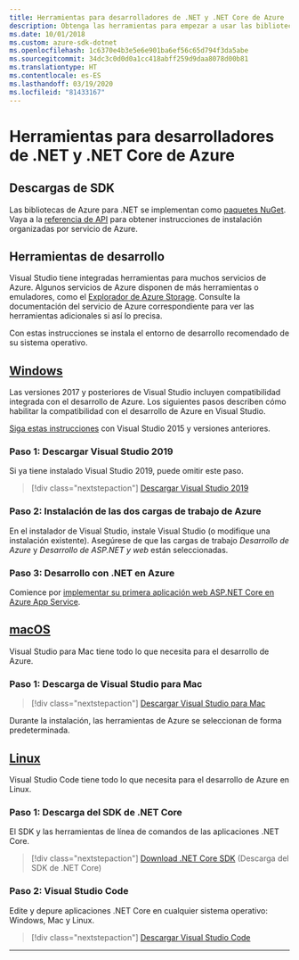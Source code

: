 ```yaml
---
title: Herramientas para desarrolladores de .NET y .NET Core de Azure
description: Obtenga las herramientas para empezar a usar las bibliotecas .NET de Azure desde un entorno de Windows, Linux y Mac.
ms.date: 10/01/2018
ms.custom: azure-sdk-dotnet
ms.openlocfilehash: 1c6370e4b3e5e6e901ba6ef56c65d794f3da5abe
ms.sourcegitcommit: 34dc3c0d0d0a1cc418abff259d9daa8078d00b81
ms.translationtype: HT
ms.contentlocale: es-ES
ms.lasthandoff: 03/19/2020
ms.locfileid: "81433167"
---
```

# <a name="tools-for-net-and-net-core-azure-developers"></a>Herramientas para desarrolladores de .NET y .NET Core de Azure

## <a name="sdk-downloads"></a>Descargas de SDK

Las bibliotecas de Azure para .NET se implementan como [paquetes NuGet](https://www.nuget.org/packages?q=windowsazureofficial). Vaya a la [referencia de API](/dotnet/api/overview/azure/?view=azure-dotnet) para obtener instrucciones de instalación organizadas por servicio de Azure.

## <a name="development-tools"></a>Herramientas de desarrollo

Visual Studio tiene integradas herramientas para muchos servicios de Azure. Algunos servicios de Azure disponen de más herramientas o emuladores, como el [Explorador de Azure Storage](https://azure.microsoft.com/features/storage-explorer/). Consulte la documentación del servicio de Azure correspondiente para ver las herramientas adicionales si así lo precisa.

Con estas instrucciones se instala el entorno de desarrollo recomendado de su sistema operativo.

## <a name="windows"></a>[Windows](#tab/windows)

Las versiones 2017 y posteriores de Visual Studio incluyen compatibilidad integrada con el desarrollo de Azure. Los siguientes pasos describen cómo habilitar la compatibilidad con el desarrollo de Azure en Visual Studio.

<a href="vs2015-install.md">Siga estas instrucciones</a> con Visual Studio 2015 y versiones anteriores.

### <a name="step-1-download-visual-studio-2019"></a>Paso 1: Descargar Visual Studio 2019

Si ya tiene instalado Visual Studio 2019, puede omitir este paso.

> [!div class="nextstepaction"]
> [Descargar Visual Studio 2019](https://www.visualstudio.com/downloads/)

### <a name="step-2-install-the-two-azure-workloads"></a>Paso 2: Instalación de las dos cargas de trabajo de Azure

En el instalador de Visual Studio, instale Visual Studio (o modifique una instalación existente). Asegúrese de que las cargas de trabajo *Desarrollo de Azure* y *Desarrollo de ASP.NET y web* están seleccionadas.

### <a name="step-3-develop-with-net-on-azure"></a>Paso 3: Desarrollo con .NET en Azure

Comience por [implementar su primera aplicación web ASP.NET Core en Azure App Service](https://docs.microsoft.com/azure/app-service-web/app-service-web-get-started-dotnet).

## <a name="macos"></a>[macOS](#tab/macos)

Visual Studio para Mac tiene todo lo que necesita para el desarrollo de Azure.

### <a name="step-1-download-visual-studio-for-mac"></a>Paso 1: Descarga de Visual Studio para Mac

> [!div class="nextstepaction"]
> [Descargar Visual Studio para Mac](https://www.visualstudio.com/vs/visual-studio-mac/)

Durante la instalación, las herramientas de Azure se seleccionan de forma predeterminada.

## <a name="linux"></a>[Linux](#tab/linux)

Visual Studio Code tiene todo lo que necesita para el desarrollo de Azure en Linux.

### <a name="step-1-download-the-net-core-sdk"></a>Paso 1: Descarga del SDK de .NET Core

El SDK y las herramientas de línea de comandos de las aplicaciones .NET Core.

> [!div class="nextstepaction"]
> [Download .NET Core SDK](https://dotnet.microsoft.com/download) (Descarga del SDK de .NET Core)

### <a name="step-2-visual-studio-code"></a>Paso 2: Visual Studio Code

Edite y depure aplicaciones .NET Core en cualquier sistema operativo: Windows, Mac y Linux.

> [!div class="nextstepaction"]
> [Descargar Visual Studio Code](https://code.visualstudio.com)

---
